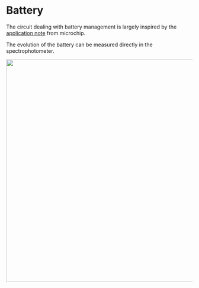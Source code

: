 # Battery

The circuit dealing with battery management is largely inspired by the [application note](power-design.pdf) from microchip.

The evolution of the battery can be measured directly in the spectrophotometer.

<img src="battery.svg" width="600" />
